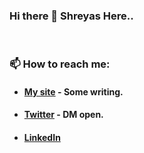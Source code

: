 ### Hi there 👋 Shreyas Here..

<br />

### 📫 How to reach me:
 - #### [My site](https://personal-site-shreyaspapi.vercel.app) - Some writing.
 - #### [Twitter](https://twitter.com/spapinwar) - DM open.
 - #### [LinkedIn](https://www.linkedin.com/in/shreyaspapi)

